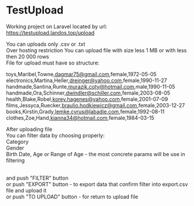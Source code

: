 # TestUpload

Working project on Laravel located by url:
https://testupload.landos.top/upload

You can uploads only .csv or .txt<br/>
Over hosting restriction You can upload file with size less 1 MB or with less then 20 000 rows<br/>
File for upload must have so structure:

toys,Maribel,Towne,dagmar75@gmail.com,female,1972-05-05<br/>
electronics,Martina,Heller,dreinger@yahoo.com,female,1990-11-27<br/>
handmade,Santina,Runte,murazik.coty@hotmail.com,male,1990-11-05<br/>
handmade,Ora,Schinner,dwindler@schiller.com,female,2003-08-05<br/>
health,Blake,Robel,korey.hagenes@yahoo.com,female,2001-07-09<br/>
films,Jessyca,Ruecker,braulio.hodkiewicz@gmail.com,female,2003-12-27<br/>
books,Kirstin,Grady,lemke.cyrus@labadie.com,female,1992-08-11<br/>
clothes,Zoe,Hand,kianna34@hotmail.com,female,1984-03-15<br/>

After uploading file<br/>
You can filter data by choosing properly:<br/>
Category<br/>
Gender<br/>
Birth Date, Age or Range of Age - the most concrete params will be use in filtering<br/><br/>

and push "FILTER" button<br/>
or push "EXPORT" button - to export data that confirm filter into export.csv file and upload it<br/>
or push "TO UPLOAD" button - for return to upload file
